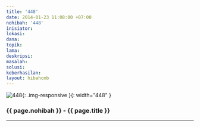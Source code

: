 ```yaml
---
title: '448'
date: 2014-01-23 11:08:00 +07:00
nohibah: '448'
inisiator: 
lokasi: 
dana: 
topik: 
lama: 
deskripsi: 
masalah: 
solusi: 
keberhasilan: 
layout: hibahcmb
---
```


![448](/static/img/hibahcmb/448.png){: .img-responsive }{: width="448" }

### {{ page.nohibah }} - {{ page.title }}

---
